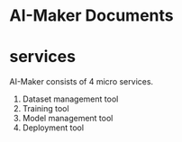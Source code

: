 # AI-Maker Documents

# services

AI-Maker consists of 4 micro services.

1. Dataset management tool
2. Training tool
3. Model management tool
4. Deployment tool

